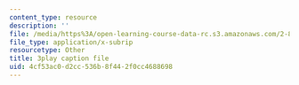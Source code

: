 ```yaml
---
content_type: resource
description: ''
file: /media/https%3A/open-learning-course-data-rc.s3.amazonaws.com/2-830j-control-of-manufacturing-processes-sma-6303-spring-2008/4cf53ac0d2cc536b8f442f0cc4688698_vHxLQwZtAD8.vtt
file_type: application/x-subrip
resourcetype: Other
title: 3play caption file
uid: 4cf53ac0-d2cc-536b-8f44-2f0cc4688698
---
```

